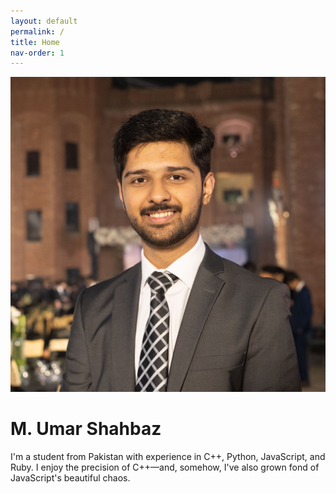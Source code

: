 ```yaml
---
layout: default
permalink: /
title: Home
nav-order: 1
---
```


<div class="container">
    <div class="row full-page d-flex justify-content-center">
        <div class="col-md-6 col-lg-4 d-flex flex-column justify-content-center align-items center p-3 p-sm-5 p-lg-3">
            <img class="img-fluid rounded-circle m-5 m-md-0" src="assets/img/profile_picture.jpg">
        </div>
        <div class="col-md-6 col-lg-5 d-flex flex-column justify-content-center p-2">
            <div>
                <h1 class="display-5 display-lg-4 text-center text-md-start">M. Umar Shahbaz</h1>
                <p>I'm a student from Pakistan with experience in C++, Python, JavaScript, and Ruby. I enjoy the
                    precision of C++—and, somehow, I've also grown fond of JavaScript's beautiful chaos.</p>
            </div>
        </div>
    </div>
</div>
